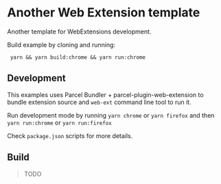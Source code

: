 # Another Web Extension template

Another template for WebExtensions development.

Build example by cloning and running:
```
 yarn && yarn build:chrome && yarn run:chrome
```

## Development

This examples uses Parcel Bundler + parcel-plugin-web-extension
to bundle extension source and `web-ext` command line
tool to run it.

Run development mode by running `yarn chrome` or `yarn firefox`
and then `yarn run:chrome` or `yarn run:firefox`

Check `package.json` scripts for more details.

## Build

> TODO
